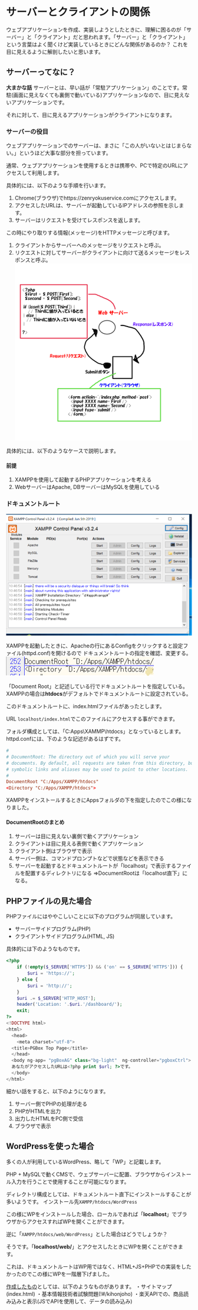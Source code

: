# サーバーとクライアントの関係

ウェブアプリケーションを作成、実装しようとしたときに、理解に困るのが「サーバー」と「クライアント」だと思われます。「サーバー」と「クライアント」という言葉はよく聞くけど実装しているときにどんな関係があるのか？
これを目に見えるように解剖したいと思います。

## サーバーってなに？
**大まかな話**
サーバーとは、早い話が「常駐アプリケーション」のことです。常駐(画面に見えなくても裏側で動いている)アプリケーションなので、目に見えないアプリケーションです。

それに対して、目に見えるアプリケーションがクライアントになります。

### サーバーの役目
ウェブアプリケーションでのサーバーは、まさに「この人がいないとはじまらない。」というほど大事な部分を担っています。

通常、ウェブアプリケーションを使用するときは携帯や、PCで特定のURLにアクセスして利用します。

具体的には、以下のような手順を行います。
1. Chrome(ブラウザ)でhttps://zenryokuservice.comにアクセスします。
2. アクセスしたURLは、サーバーが起動しているIPアドレスの参照を示します。
3. サーバーはリクエストを受けてレスポンスを返します。

この時にやり取りする情報(メッセージ)をHTTPメッセージと呼びます。
1. クライアントからサーバーへのメッセージをリクエストと呼ぶ。
2. リクエストに対してサーバーがクライアントに向けて送るメッセージをレスポンスと呼ぶ。
![サーバークライアント](./img/serverClientGraph.png)

具体的には、以下のようなケースで説明します。

#### 前提
1. XAMPPを使用して起動するPHPアプリケーションを考える
2. WebサーバーはApache, DBサーバーはMySQLを使用している

### ドキュメントルート
![XAMPP](./img/xamppControlPanel.png)

XAMPPを起動したときに、Apacheの行にあるConfigをクリックすると設定ファイル(httpd.conf)を開けるので
ドキュメントルートの指定を確認、変更する。
![DocRoot](./img/docRoot.png)

「Document Root」と記述している行でドキュメントルートを指定している。
XAMPPの場合は**htdocs**がデフォルトでドキュメントルートに設定されている。

このドキュメントルートに、index.htmlファイルがあったとします。

URL ```localhost/index.html```でこのファイルにアクセスする事ができます。

フォルダ構成としては、「C:Apps\\XAMMP\\htdocs」となっているとします。
httpd.confには、下のような記述があるはずです。

```httpd.conf
#
# DocumentRoot: The directory out of which you will serve your
# documents. By default, all requests are taken from this directory, but
# symbolic links and aliases may be used to point to other locations.
#
DocumentRoot "C:/Apps/XAMPP/htdocs"
<Directory "C:/Apps/XAMPP/htdocs">
```

XAMPPをインストールするときにAppsフォルダの下を指定したのでこの様になりました。

#### DocumentRootのまとめ
1. サーバーは目に見えない裏側で動くアプリケーション
2. クライアントは目に見える表側で動くアプリケーション
3. クライアント側はブラウザで表示
4. サーバー側は、コマンドプロンプトなどで状態などを表示できる
5. サーバーを起動するとドキュメントルートが「localhost」で表示するファイルを配置するディレクトリになる
⇒DocumentRootは「localhost直下」になる。

## PHPファイルの見た場合
PHPファイルにはややこしいことに以下のプログラムが同居しています。
* サーバーサイドプログラム(PHP)
* クライアントサイドプログラム(HTML, JS)

具体的には下のようなものです。

```PHP
<?php
	if (!empty($_SERVER['HTTPS']) && ('on' == $_SERVER['HTTPS'])) {
		$uri = 'https://';
	} else {
		$uri = 'http://';
	}
	$uri .= $_SERVER['HTTP_HOST'];
	header('Location: '.$uri.'/dashboard/');
	exit;
?>
<!DOCTYPE html>
<html>
  <head>
    <meta charset="utf-8">
  <title>PGBox Top Page</title>
  </head>
  <body ng-app= "pgBoxAG" class="bg-light"  ng-controller="pgboxCtrl">
  あなたがアクセスしたURLは<?php print $url; ?>です。
  </body>
</html>
```

細かい話をすると、以下のようになります。
1. サーバー側でPHPの処理が走る
2. PHPがHTMLを出力
3. 出力したHTMLをPC側で受信
4. ブラウザで表示

## WordPressを使った場合
多くの人が利用しているWordPress、略して「WP」と記載します。

PHP + MySQLで動くCMSで、ウェブサーバーに配置、ブラウザからインストール入力を行うことで使用することが可能になります。

ディレクトリ構成としては、ドキュメントルート直下にインストールすることが多いようです。
インストール先```XAMPP/htdocs/WordPress```

この様にWPをインストールした場合、ローカルであれば「**localhost**」でブラウザからアクセスすればWPを開くことができます。

逆に「```XAMPP/htdocs/web/WordPress```」とした場合はどうでしょうか？

そうです。「**localhost/web/**」とアクセスしたときにWPを開くことができます。

これは、ドキュメントルートはWP用ではなく、HTML+JS+PHPでの実装をしたかったのでこの様にWPを一階層下げました。

[作成したもの](https://zenryokuservice.com/)としては、以下のようなものがあります。
・サイトマップ(index.html)
・基本情報技術者試験問題(!#/kihonjoho)
・楽天APIでの、商品読み込みと表示(JSでAPIを使用して、データの読み込み)
